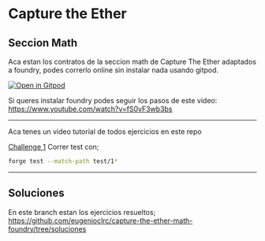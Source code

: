 # Capture the Ether
## Seccion Math

Aca estan los contratos de la seccion math de Capture The Ether adaptados a foundry, podes correrlo online sin instalar nada usando gitpod.

[![Open in Gitpod](https://gitpod.io/button/open-in-gitpod.svg)](https://gitpod.io/#https://github.com/eugenioclrc/capture-the-ether-math-foundry)


Si queres instalar foundry podes seguir los pasos de este video:
https://www.youtube.com/watch?v=fS0vF3wb3bs

---
Aca tenes un video tutorial de todos ejercicios en este repo

[Challenge 1]()
Correr test con;
```bash
forge test --match-path test/1*
```

---
## Soluciones

En este branch estan los ejercicios resueltos;
https://github.com/eugenioclrc/capture-the-ether-math-foundry/tree/soluciones
